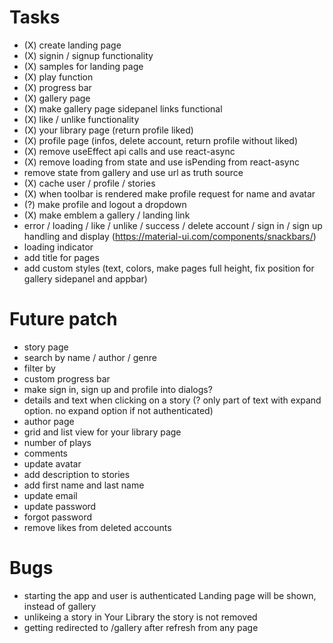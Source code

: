 # Tasks

- (X) create landing page
- (X) signin / signup functionality
- (X) samples for landing page
- (X) play function
- (X) progress bar
- (X) gallery page
- (X) make gallery page sidepanel links functional
- (X) like / unlike functionality
- (X) your library page (return profile liked)
- (X) profile page (infos, delete account, return profile without liked)
- (X) remove useEffect api calls and use react-async
- (X) remove loading from state and use isPending from react-async
- remove state from gallery and use url as truth source
- (X) cache user / profile / stories
- (X) when toolbar is rendered make profile request for name and avatar
- (?) make profile and logout a dropdown
- (X) make emblem a gallery / landing link
- error / loading / like / unlike / success / delete account / sign in / sign up handling and display
  (https://material-ui.com/components/snackbars/)
- loading indicator
- add title for pages
- add custom styles (text, colors, make pages full height, fix position for gallery sidepanel and appbar)

# Future patch

- story page
- search by name / author / genre
- filter by
- custom progress bar
- make sign in, sign up and profile into dialogs?
- details and text when clicking on a story (? only part of text with expand option. no expand option if not authenticated)
- author page
- grid and list view for your library page
- number of plays
- comments
- update avatar
- add description to stories
- add first name and last name
- update email
- update password
- forgot password
- remove likes from deleted accounts

# Bugs

- starting the app and user is authenticated Landing page will be shown, instead of gallery
- unlikeing a story in Your Library the story is not removed
- getting redirected to /gallery after refresh from any page
